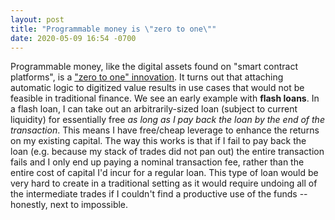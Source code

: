 ```yaml
---
layout: post
title: "Programmable money is \"zero to one\""
date: 2020-05-09 16:54 -0700
---
```


Programmable money, like the digital assets found on "smart contract platforms", is a ["zero to one" innovation](https://en.wikipedia.org/wiki/Zero_to_One). It turns out that attaching automatic logic to digitized value results in use cases that would not be feasible in traditional finance. We see an early example with **flash loans**. In a flash loan, I can take out an arbitrarily-sized loan (subject to current liquidity) for essentially free _as long as I pay back the loan by the end of the transaction_. This means I have free/cheap leverage to enhance the returns on my existing capital. The way this works is that if I fail to pay back the loan (e.g. because my stack of trades did not pan out) the entire transaction fails and I only end up paying a nominal transaction fee, rather than the entire cost of capital I'd incur for a regular loan. This type of loan would be very hard to create in a traditional setting as it would require undoing all of the intermediate trades if I couldn't find a productive use of the funds -- honestly, next to impossible.
